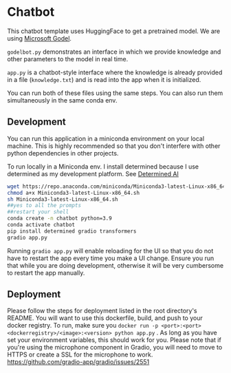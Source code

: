 # Chatbot
This chatbot template uses HuggingFace to get a pretrained model. We are using [Microsoft Godel](https://www.microsoft.com/en-us/research/project/godel/).

`godelbot.py` demonstrates an interface in which we provide knowledge and other parameters to the model in real time. 

`app.py` is a chatbot-style interface where the knowledge is already provided in a file (`knowledge.txt`) and is read into the app when it is initialized.

You can run both of these files using the same steps. You can also run them simultaneously in the same conda env.

## Development
You can run this application in a miniconda environment on your local machine. This is highly recommended so that you don't interfere with other python dependencies in other projects.

To run locally in a Miniconda env. I install determined because I use determined as my development platform. See [Determined AI](https://github.com/determined-ai/determined)

```bash
wget https://repo.anaconda.com/miniconda/Miniconda3-latest-Linux-x86_64.sh
chmod a+x Miniconda3-latest-Linux-x86_64.sh
sh Miniconda3-latest-Linux-x86_64.sh
##yes to all the prompts
##restart your shell
conda create -n chatbot python=3.9
conda activate chatbot
pip install determined gradio transformers
gradio app.py
```

Running `gradio app.py` will enable reloading for the UI so that you do not have to restart the app every time you make a UI change. Ensure you run that while you are doing development, otherwise it will be very cumbersome to restart the app manually.

## Deployment

Please follow the steps for deployment listed in the root directory's README.  You will want to use this dockerfile, build, and push to your docker registry. To run, make sure you
`docker run -p <port>:<port> <dockerregistry>/<image>:<version> python app.py` . As long as you have set your environment variables, this should work for you.  Please note that if you're using the microphone component in Gradio, you will need to move to HTTPS or create a SSL for the microphone to work. https://github.com/gradio-app/gradio/issues/2551